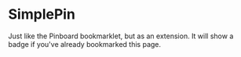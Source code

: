 # SimplePin

Just like the Pinboard bookmarklet, but as an extension. It will show a badge if you've already bookmarked this page.
